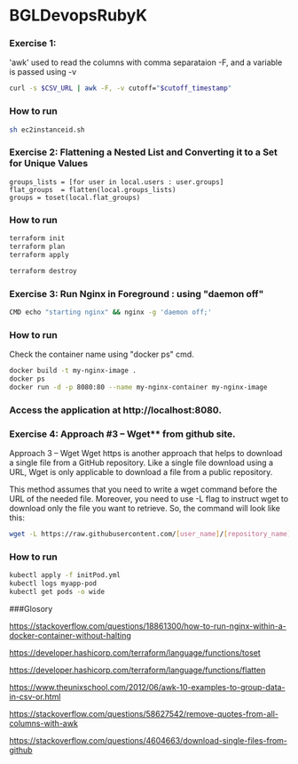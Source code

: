 # BGLDevopsRubyK
### Exercise 1: 
   'awk' used to read the columns with comma separataion -F,  and a variable is passed using -v

   ```bash
   curl -s $CSV_URL | awk -F, -v cutoff="$cutoff_timestamp" 
   ```
   
   ### How to run
   
   ```bash
   sh ec2instanceid.sh
   
   ```

### Exercise 2: Flattening a Nested List and Converting it to a Set for Unique Values

   ```hcl
   groups_lists = [for user in local.users : user.groups]
   flat_groups  = flatten(local.groups_lists)
   groups = toset(local.flat_groups)
   ```
   
   ### How to run
   
   ```bash
   terraform init
   terraform plan
   terraform apply
   
   terraform destroy
   
   ```
   
   ### Exercise 3: Run Nginx in Foreground   : using "daemon off"
   
   ```bash
   CMD echo "starting nginx" && nginx -g 'daemon off;'
   ```
   
   ### How to run
   Check the container name using "docker ps" cmd.
   ```bash
   docker build -t my-nginx-image .
   docker ps
   docker run -d -p 8080:80 --name my-nginx-container my-nginx-image
   ```
   ### Access the application at http://localhost:8080.

### Exercise 4: Approach #3 – Wget** from github site.

   Approach 3 – Wget
   Wget https is another approach that helps to download a single file from a GitHub repository. Like a single file download using a URL, Wget is only applicable to download a file from a public repository. 
   
   This method assumes that you need to write a wget command before the URL of the needed file. Moreover, you need to use -L flag to instruct wget to download only the file you want to retrieve. So, the command will look like this:
   
   ```bash
   wget -L https://raw.githubusercontent.com/[user_name]/[repository_name]/[branch]/[file]
   ```
 ### How to run 

   ```bash 
  kubectl apply -f initPod.yml
  kubectl logs myapp-pod
  kubectl get pods -o wide 
  ```

###Glosory

https://stackoverflow.com/questions/18861300/how-to-run-nginx-within-a-docker-container-without-halting

https://developer.hashicorp.com/terraform/language/functions/toset

https://developer.hashicorp.com/terraform/language/functions/flatten

https://www.theunixschool.com/2012/06/awk-10-examples-to-group-data-in-csv-or.html

https://stackoverflow.com/questions/58627542/remove-quotes-from-all-columns-with-awk

https://stackoverflow.com/questions/4604663/download-single-files-from-github


  
